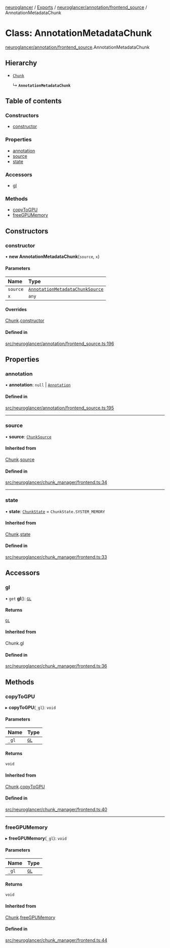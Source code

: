 [neuroglancer](../README.md) / [Exports](../modules.md) / [neuroglancer/annotation/frontend\_source](../modules/neuroglancer_annotation_frontend_source.md) / AnnotationMetadataChunk

# Class: AnnotationMetadataChunk

[neuroglancer/annotation/frontend_source](../modules/neuroglancer_annotation_frontend_source.md).AnnotationMetadataChunk

## Hierarchy

- [`Chunk`](neuroglancer_chunk_manager_frontend.Chunk.md)

  ↳ **`AnnotationMetadataChunk`**

## Table of contents

### Constructors

- [constructor](neuroglancer_annotation_frontend_source.AnnotationMetadataChunk.md#constructor)

### Properties

- [annotation](neuroglancer_annotation_frontend_source.AnnotationMetadataChunk.md#annotation)
- [source](neuroglancer_annotation_frontend_source.AnnotationMetadataChunk.md#source)
- [state](neuroglancer_annotation_frontend_source.AnnotationMetadataChunk.md#state)

### Accessors

- [gl](neuroglancer_annotation_frontend_source.AnnotationMetadataChunk.md#gl)

### Methods

- [copyToGPU](neuroglancer_annotation_frontend_source.AnnotationMetadataChunk.md#copytogpu)
- [freeGPUMemory](neuroglancer_annotation_frontend_source.AnnotationMetadataChunk.md#freegpumemory)

## Constructors

### constructor

• **new AnnotationMetadataChunk**(`source`, `x`)

#### Parameters

| Name | Type |
| :------ | :------ |
| `source` | [`AnnotationMetadataChunkSource`](neuroglancer_annotation_frontend_source.AnnotationMetadataChunkSource.md) |
| `x` | `any` |

#### Overrides

[Chunk](neuroglancer_chunk_manager_frontend.Chunk.md).[constructor](neuroglancer_chunk_manager_frontend.Chunk.md#constructor)

#### Defined in

[src/neuroglancer/annotation/frontend_source.ts:196](https://github.com/ActiveBrainAtlas2/neuroglancer/blob/91617476/src/neuroglancer/annotation/frontend_source.ts#L196)

## Properties

### annotation

• **annotation**: ``null`` \| [`Annotation`](../modules/neuroglancer_annotation.md#annotation)

#### Defined in

[src/neuroglancer/annotation/frontend_source.ts:195](https://github.com/ActiveBrainAtlas2/neuroglancer/blob/91617476/src/neuroglancer/annotation/frontend_source.ts#L195)

___

### source

• **source**: [`ChunkSource`](neuroglancer_chunk_manager_frontend.ChunkSource.md)

#### Inherited from

[Chunk](neuroglancer_chunk_manager_frontend.Chunk.md).[source](neuroglancer_chunk_manager_frontend.Chunk.md#source)

#### Defined in

[src/neuroglancer/chunk_manager/frontend.ts:34](https://github.com/ActiveBrainAtlas2/neuroglancer/blob/91617476/src/neuroglancer/chunk_manager/frontend.ts#L34)

___

### state

• **state**: [`ChunkState`](../enums/neuroglancer_chunk_manager_base.ChunkState.md) = `ChunkState.SYSTEM_MEMORY`

#### Inherited from

[Chunk](neuroglancer_chunk_manager_frontend.Chunk.md).[state](neuroglancer_chunk_manager_frontend.Chunk.md#state)

#### Defined in

[src/neuroglancer/chunk_manager/frontend.ts:33](https://github.com/ActiveBrainAtlas2/neuroglancer/blob/91617476/src/neuroglancer/chunk_manager/frontend.ts#L33)

## Accessors

### gl

• `get` **gl**(): [`GL`](../interfaces/neuroglancer_webgl_context.GL.md)

#### Returns

[`GL`](../interfaces/neuroglancer_webgl_context.GL.md)

#### Inherited from

Chunk.gl

#### Defined in

[src/neuroglancer/chunk_manager/frontend.ts:36](https://github.com/ActiveBrainAtlas2/neuroglancer/blob/91617476/src/neuroglancer/chunk_manager/frontend.ts#L36)

## Methods

### copyToGPU

▸ **copyToGPU**(`_gl`): `void`

#### Parameters

| Name | Type |
| :------ | :------ |
| `_gl` | [`GL`](../interfaces/neuroglancer_webgl_context.GL.md) |

#### Returns

`void`

#### Inherited from

[Chunk](neuroglancer_chunk_manager_frontend.Chunk.md).[copyToGPU](neuroglancer_chunk_manager_frontend.Chunk.md#copytogpu)

#### Defined in

[src/neuroglancer/chunk_manager/frontend.ts:40](https://github.com/ActiveBrainAtlas2/neuroglancer/blob/91617476/src/neuroglancer/chunk_manager/frontend.ts#L40)

___

### freeGPUMemory

▸ **freeGPUMemory**(`_gl`): `void`

#### Parameters

| Name | Type |
| :------ | :------ |
| `_gl` | [`GL`](../interfaces/neuroglancer_webgl_context.GL.md) |

#### Returns

`void`

#### Inherited from

[Chunk](neuroglancer_chunk_manager_frontend.Chunk.md).[freeGPUMemory](neuroglancer_chunk_manager_frontend.Chunk.md#freegpumemory)

#### Defined in

[src/neuroglancer/chunk_manager/frontend.ts:44](https://github.com/ActiveBrainAtlas2/neuroglancer/blob/91617476/src/neuroglancer/chunk_manager/frontend.ts#L44)
